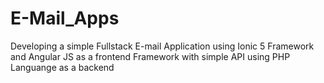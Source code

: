 # E-Mail_Apps

Developing a simple Fullstack E-mail Application using Ionic 5 Framework and Angular JS as a frontend Framework 
with simple API using PHP Languange as a backend 
